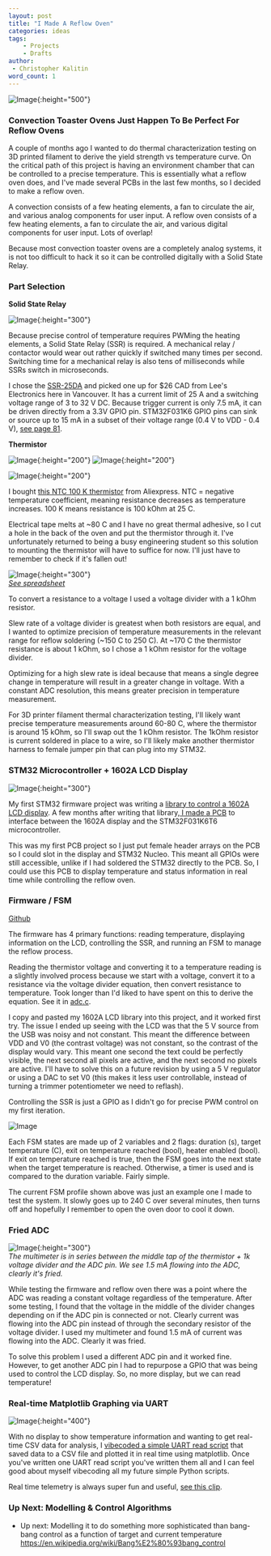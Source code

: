 ```yaml
---
layout: post
title: "I Made A Reflow Oven"
categories: ideas
tags:
    - Projects
    - Drafts
author:
 - Christopher Kalitin
word_count: 1
---
```

<head>
    <meta property="og:image" content="{{site.url}}/assets/images/made-reflow-oven/SSR.jpg">
</head>

![Image](/assets/images/made-reflow-oven/header.jpg){:height="500"}

### **Convection Toaster Ovens Just Happen To Be Perfect For Reflow Ovens**

A couple of months ago I wanted to do thermal characterization testing on 3D printed filament to derive the yield strength vs temperature curve. On the critical path of this project is having an environment chamber that can be controlled to a precise temperature. This is essentially what a reflow oven does, and I've made several PCBs in the last few months, so I decided to make a reflow oven.

A convection consists of a few heating elements, a fan to circulate the air, and various analog components for user input. A reflow oven consists of a few heating elements, a fan to circulate the air, and various digital components for user input. Lots of overlap! 

Because most convection toaster ovens are a completely analog systems, it is not too difficult to hack it so it can be controlled digitally with a Solid State Relay.

### **Part Selection**

**Solid State Relay**

![Image](/assets/images/made-reflow-oven/SSR.jpg){:height="300"}

Because precise control of temperature requires PWMing the heating elements, a Solid State Relay (SSR) is required. A mechanical relay / contactor would wear out rather quickly if switched many times per second. Switching time for a mechanical relay is also tens of milliseconds while SSRs switch in microseconds.

I chose the [SSR-25DA](https://cdn.sparkfun.com/datasheets/Components/General/SSR40DA.pdf) and picked one up for $26 CAD from Lee's Electronics here in Vancouver. It has a current limit of 25 A and a switching voltage range of 3 to 32 V DC. Because trigger current is only 7.5 mA, it can be driven directly from a 3.3V GPIO pin. STM32F031K6 GPIO pins can sink or source up to 15 mA in a subset of their voltage range (0.4 V to VDD - 0.4 V), [see page 81](file:///C:/Users/Chris/Downloads/stm32l031k6.pdf).

**Thermistor**

![Image](/assets/images/made-reflow-oven/thermistor_1.jpg){:height="200"}
![Image](/assets/images/made-reflow-oven/thermistor_2.jpg){:height="200"}

![Image](/assets/images/made-reflow-oven/thermistor_back.jpg){:height="200"}

I bought [this NTC 100 K thermistor](https://datasheet4u.com/datasheet/Danfoss/NTC100K-944190) from Aliexpress. NTC = negative temperature coefficient, meaning resistance decreases as temperature increases. 100 K means resistance is 100 kOhm at 25 C. 

Electrical tape melts at ~80 C and I have no great thermal adhesive, so I cut a hole in the back of the oven and put the thermistor through it. I've unfortunately returned to being a busy engineering student so this solution to mounting the thermistor will have to suffice for now. I'll just have to remember to check if it's fallen out!

![Image](/assets/images/made-reflow-oven/graph.png){:height="300"}  
<i>[See spreadsheet](https://docs.google.com/spreadsheets/d/1yqm948NJ8_uzt0267oY7HAHMM17IJyKlpiy86Fge3AQ/edit?usp=sharing)</i>

To convert a resistance to a voltage I used a voltage divider with a 1 kOhm resistor.

Slew rate of a voltage divider is greatest when both resistors are equal, and I wanted to optimize precision of temperature measurements in the relevant range for reflow soldering (~150 C to 250 C). At ~170 C the thermistor resistance is about 1 kOhm, so I chose a 1 kOhm resistor for the voltage divider.

Optimizing for a high slew rate is ideal because that means a single degree change in temperature will result in a greater change in voltage. With a constant ADC resolution, this means greater precision in temperature measurement.

For 3D printer filament thermal characterization testing, I'll likely want precise temperature measurements around 60-80 C, where the thermistor is around 15 kOhm, so I'll swap out the 1 kOhm resistor. The 1kOhm resistor is current soldered in place to a wire, so I'll likely make another thermistor harness to female jumper pin that can plug into my STM32.

### **STM32 Microcontroller + 1602A LCD Display**

![Image](/assets/images/made-reflow-oven/display.jpg){:height="300"}

My first STM32 firmware project was writing a [library to control a 1602A LCD display](https://github.com/CKalitin/STM32-Projects/tree/master/F031K6T6-1602A-Lib). A few months after writing that library,[ I made a PCB](https://docs.google.com/document/d/1K3BKlunD05acUSBwUwxqNvbRFN78D8LkdGsMdLNjiL0/edit?usp=sharing) to interface between the 1602A display and the STM32F031K6T6 microcontroller.

This was my first PCB project so I just put female header arrays on the PCB so I could slot in the display and STM32 Nucleo. This meant all GPIOs were still accessible, unlike if I had soldered the STM32 directly to the PCB. So, I could use this PCB to display temperature and status information in real time while controlling the reflow oven.

### **Firmware / FSM**

[Github](https://github.com/CKalitin/reflow-oven)

The firmware has 4 primary functions: reading temperature, displaying information on the LCD, controlling the SSR, and running an FSM to manage the reflow process. 

Reading the thermistor voltage and converting it to a temperature reading is a slightly involved process because we start with a voltage, convert it to a resistance via the voltage divider equation, then convert resistance to temperature. Took longer than I'd liked to have spent on this to derive the equation. See it in [adc.c](https://github.com/CKalitin/reflow-oven/blob/master/STM32_F103K6T6_Reflow_Oven/Core/Src/adc.c).

I copy and pasted my 1602A LCD library into this project, and it worked first try. The issue I ended up seeing with the LCD was that the 5 V source from the USB was noisy and not constant. This meant the difference between VDD and V0 (the contrast voltage) was not constant, so the contrast of the display would vary. This meant one second the text could be perfectly visible, the next second all pixels are active, and the next second no pixels are active. I'll have to solve this on a future revision by using a 5 V regulator or using a DAC to set V0 (this makes it less user controllable, instead of turning a trimmer potentiometer we need to reflash).

Controlling the SSR is just a GPIO as I didn't go for precise PWM control on my first iteration.

![Image](/assets/images/made-reflow-oven/code.png)

Each FSM states are made up of 2 variables and 2 flags: duration (s), target temperature (C), exit on temperature reached (bool), heater enabled (bool). If exit on temperature reached is true, then the FSM goes into the next state when the target temperature is reached. Otherwise, a timer is used and is compared to the duration variable. Fairly simple.

The current FSM profile shown above was just an example one I made to test the system. It slowly goes up to 240 C over several minutes, then turns off and hopefully I remember to open the oven door to cool it down.

### **Fried ADC**

![Image](/assets/images/made-reflow-oven/fried_adc.jpg){:height="300"}  
*The multimeter is in series between the middle tap of the thermistor + 1k voltage divider and the ADC pin. We see 1.5 mA flowing into the ADC, clearly it's fried.*

While testing the firmware and reflow oven there was a point where the ADC was reading a constant voltage regardless of the temperature. After some testing, I found that the voltage in the middle of the divider changes depending on if the ADC pin is connected or not. Clearly current was flowing into the ADC pin instead of through the secondary resistor of the voltage divider. I used my multimeter and found 1.5 mA of current was flowing into the ADC. Clearly it was fried.

To solve this problem I used a different ADC pin and it worked fine. However, to get another ADC pin I had to repurpose a GPIO that was being used to control the LCD display. So, no more display, but we can read temperature!

### **Real-time Matplotlib Graphing via UART**

![Image](/assets/images/made-reflow-oven/uart_data_2025-09-14_10-09-09_real_time.png){:height="400"}

With no display to show temperature information and wanting to get real-time CSV data for analysis, I [vibecoded a simple UART read script](https://github.com/CKalitin/reflow-oven/tree/master/scripts) that saved data to a CSV file and plotted it in real time using matplotlib. Once you've written one UART read script you've written them all and I can feel good about myself vibecoding all my future simple Python scripts.

Real time telemetry is always super fun and useful, [see this clip](https://x.com/CKalitin/status/1966366769989468180).

### **Up Next: Modelling & Control Algorithms**

- Up next: Modelling it to do something more sophisticated than bang-bang control as a function of target and current temperature
    https://en.wikipedia.org/wiki/Bang%E2%80%93bang_control